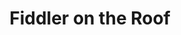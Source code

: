 ---
title: Fiddler on the Roof
year: 2023
layout: productions
image: 2023_Fiddler_on_the_Roof.jpeg
image_caption: Graphic of Fiddler on the Roof at the Alhambra
image_credit: Alhambra Theatre & Dining
playbill: 
category: musicals
details:
  Theatre: The Alhambra Theatre & Dining
  Venue: Alhambra Theatre
cast:
  Teveye: 
  Golde: 
  Yente: 
  Lazar Wolf:
  Tzeitel:
  Hodel:
  Motel:
  Perchik:
  Chava:
  Fyedka:
  Shrpintze:
  Bielke:
  The Constable:
  Mordcha: 
  The Rabbi:
  Mendel:
  Grandam Tzeitel:
  Avram:
  Fruma-Sarah / Shandel:
  The Fiddler / Sasha:
  Yussel:
  Boris:
  Priest:
  Child Villagers:
  Adult Villagers:
  Russian Soldiers:
  Ensemble:
crew:
  Director: Jessie Booth
  Choreographer: Shain Stroff
  Musical Director: Cathy Giddens Murphy
orchestra:
external_links:
---